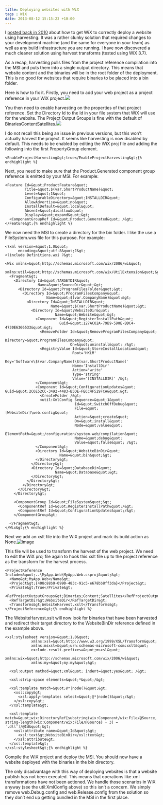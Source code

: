 ```yaml
---
title: Deploying websites with WiX
tags : WiX
date: 2013-08-12 15:15:23 +10:00
---
```


I [posted back in 2010][0] about how to get WiX to correctly deploy a website using harvesting. It was a rather clunky solution that required changes to your development machine (and the same for everyone in your team) as well as any build infrastructure you are running. I have now discovered a much cleaner solution using harvest transforms (tested using WiX 3.7).

As a recap, harvesting pulls files from the project reference compilation into the MSI and puts them into a single output directory. This means that website content and the binaries will be in the root folder of the deployment. This is no good for websites that require binaries to be placed into a bin folder. 

Here is how to fix it. Firstly, you need to add your web project as a project reference in your WiX project.![][1]

You then need to enable harvesting on the properties of that project reference. Set the Directory Id to the Id in your file system that WiX will use for the website. The Project Output Groups is fine with the default of BinariesContentSatellites.![][2]

I do not recall this being an issue in previous versions, but this won’t actually harvest the project. It seems like harvesting is now disabled by default. This needs to be enabled by editing the WiX proj file and adding the following into the first PropertyGroup element.

    <EnableProjectHarvesting&gt;true</EnableProjectHarvesting&gt;{% endhighlight %}

Next, you need to make sure that the Product.Generated component group reference is emitted by your MSI. For example:

    <Feature Id=&quot;ProductFeature&quot;
             Title=&quot;$(var.ShortProductName)&quot;
             Level=&quot;1&quot;
             ConfigurableDirectory=&quot;INSTALLDIR&quot;
             AllowAdvertise=&quot;no&quot;
             InstallDefault=&quot;local&quot;
             Absent=&quot;disallow&quot;
             Display=&quot;expand&quot;&gt;
      <ComponentGroupRef Id=&quot;Product.Generated&quot; /&gt;
    </Feature&gt;{% endhighlight %}

We now need the MSI to create a directory for the bin folder. I like the use a FileSystem.wxs file for this purpose. For example:

    <?xml version=&quot;1.0&quot;
          encoding=&quot;utf-8&quot;?&gt;
    <?include Definitions.wxi ?&gt;
    
    <Wix xmlns=&quot;http://schemas.microsoft.com/wix/2006/wi&quot;
         xmlns:util=&quot;http://schemas.microsoft.com/wix/UtilExtension&quot;&gt;
      <Fragment&gt;
        <Directory Id=&quot;TARGETDIR&quot;
                   Name=&quot;SourceDir&quot;&gt;
          <Directory Id=&quot;ProgramFilesFolder&quot;&gt;
            <Directory Id=&quot;ProgramFilesCompany&quot;
                       Name=&quot;$(var.CompanyName)&quot;&gt;
              <Directory Id=&quot;INSTALLDIR&quot;
                         Name=&quot;$(var.ShortProductName)&quot;&gt;
                <Directory Id=&quot;WebsiteDir&quot;
                           Name=&quot;Website&quot;&gt;
                  <Component Id=&quot;RegisterInstallPath&quot;
                             Guid=&quot;127AC02A-79B9-590E-BDC4-4730E6366533&quot;&gt;
                    <RemoveFolder Id=&quot;RemoveProgramFilesCompany&quot;
                                  Directory=&quot;ProgramFilesCompany&quot;
                                  On=&quot;uninstall&quot; /&gt;
                    <RegistryValue Id=&quot;StoreInstallLocation&quot;
                                   Root='HKLM'
                                   Key='Software\$(var.CompanyName)\$(var.ShortProductName)'
                                   Name='InstallDir'
                                   Action='write'
                                   Type='string'
                                   Value='[INSTALLDIR]' /&gt;
                  </Component&gt;
                  <Component Id=&quot;ConfigurationUpdates&quot; Guid=&quot;2C6E52CC-3492-4483-B5DE-FECC4F529FCA&quot;&gt;
                    <CreateFolder /&gt;
                    <util:XmlConfig Sequence=&quot;1&quot;
                                    Id=&quot;SwitchOffDebug&quot;
                                    File=&quot;[WebsiteDir]\web.config&quot;
                                    Action=&quot;create&quot;
                                    On=&quot;install&quot;
                                    Node=&quot;value&quot;
                                    ElementPath=&quot;/configuration/system.web/compilation&quot;
                                    Name=&quot;debug&quot;
                                    Value=&quot;false&quot; /&gt;
                  </Component&gt;
                  <Directory Id=&quot;WebsiteBinDir&quot;
                             Name=&quot;bin&quot;&gt;
                  </Directory&gt;
                </Directory&gt;
                <Directory Id=&quot;DatabaseDir&quot;
                           Name=&quot;Database&quot;&gt;
                </Directory&gt;
              </Directory&gt;
            </Directory&gt;
          </Directory&gt;
        </Directory&gt;
    
        <ComponentGroup Id=&quot;FileSystem&quot;&gt;
          <ComponentRef Id=&quot;RegisterInstallPath&quot;/&gt;
          <ComponentRef Id=&quot;ConfigurationUpdates&quot;/&gt;
        </ComponentGroup&gt;
        
      </Fragment&gt;
    </Wix&gt;{% endhighlight %}

Next we add an xslt file into the WiX project and mark its build action as None.![image][3]

This file will be used to transform the harvest of the web project. We need to edit the WiX proj file again to hook this xslt file up to the project reference as the transform for the harvest process.

    <ProjectReference Include=&quot;..\MyApp.Web\MyApp.Web.csproj&quot;&gt;
      <Name&gt;MyApp.Web</Name&gt;
      <Project&gt;{408c88b0-0990-483c-91c5-e678bb8ff3da}</Project&gt;
      <Private&gt;True</Private&gt;
      <RefProjectOutputGroups&gt;Binaries;Content;Satellites</RefProjectOutputGroups&gt;
      <RefTargetDir&gt;WebsiteDir</RefTargetDir&gt;
      <Transforms&gt;WebsiteHarvest.xslt</Transforms&gt;
    </ProjectReference&gt;{% endhighlight %}

The WebsiteHarvest.xslt will now look for binaries that have been harvested and redirect their target directory to the WebsiteBinDir reference defined in the example above.

    <xsl:stylesheet version=&quot;1.0&quot;
                xmlns:xsl=&quot;http://www.w3.org/1999/XSL/Transform&quot;
                xmlns:msxsl=&quot;urn:schemas-microsoft-com:xslt&quot;
                exclude-result-prefixes=&quot;msxsl&quot;
                xmlns:wix=&quot;http://schemas.microsoft.com/wix/2006/wi&quot;
                xmlns:my=&quot;my:my&quot;&gt;
    
      <xsl:output method=&quot;xml&quot; indent=&quot;yes&quot; /&gt;
    
      <xsl:strip-space elements=&quot;*&quot;/&gt;
    
      <xsl:template match=&quot;@*|node()&quot;&gt;
        <xsl:copy&gt;
          <xsl:apply-templates select=&quot;@*|node()&quot;/&gt;
        </xsl:copy&gt;
      </xsl:template&gt;
    
      <xsl:template match=&quot;wix:DirectoryRef[substring(wix:Component/wix:File/@Source, string-length(wix:Component/wix:File/@Source) - 3) = '.dll']/@Id&quot;&gt;
        <xsl:attribute name=&quot;Id&quot;&gt;
          <xsl:text&gt;WebsiteBinDir</xsl:text&gt;
        </xsl:attribute&gt;
      </xsl:template&gt;
    </xsl:stylesheet&gt;{% endhighlight %}

Compile the WiX project and deploy the MSI. You should now have a website deployed with the binaries in the bin directory. 

The only disadvantage with this way of deploying websites is that a website publish has not been executed. This means that operations like xml transformations have not been actioned. We handle those scenarios in WiX anyway (see the util:XmlConfig above) so this isn’t a concern. We simply remove web.Debug.config and web.Release.config from the solution so they don’t end up getting bundled in the MSI in the first place.

[0]: /post/2010/06/22/WiX-Heat-extension-to-deploy-web-projects-to-the-bin-directory.aspx
[1]: //blogfiles/image_13.png
[2]: //blogfiles/ScreenShot023.png
[3]: //blogfiles/image_157.png
